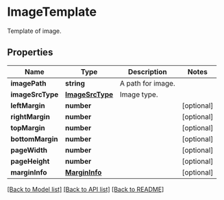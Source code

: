 # ImageTemplate
Template of image.

## Properties
Name | Type | Description | Notes
------------ | ------------- | ------------- | -------------
**imagePath** | **string** | A path for image. | 
**imageSrcType** | [**ImageSrcType**](ImageSrcType.md) | Image type. | 
**leftMargin** | **number** |  | [optional]
**rightMargin** | **number** |  | [optional]
**topMargin** | **number** |  | [optional]
**bottomMargin** | **number** |  | [optional]
**pageWidth** | **number** |  | [optional]
**pageHeight** | **number** |  | [optional]
**marginInfo** | [**MarginInfo**](MarginInfo.md) |  | [optional]

[[Back to Model list]](../README.md#documentation-for-models) [[Back to API list]](../README.md#documentation-for-api-endpoints) [[Back to README]](../README.md)

